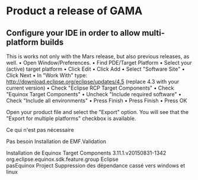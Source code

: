 # Product a release of GAMA
## Configure your IDE in order to allow multi-platform builds
This is works not only with the Mars release, but also previous releases, as well.
•	Open Window/Preferences.
•	Find PDE/Target Platform
•	Select your (active) target platform
•	Click Edit
•	Click Add
•	Select "Software Site"
•	Click Next
•	In "Work With" type: http://download.eclipse.org/eclipse/updates/4.5 (replace 4.3 with your current version)
•	Check "Eclipse RCP Target Components"
•	Check "Equinox Target Components"
•	Uncheck "Include required software"
•	Check "Include all environments"
•	Press Finish
•	Press Finish
•	Press OK

Open your product file and select the "Export" option. You will see that the "Export for multiple platforms" checkbox is available.



Ce qui n'est pas nécessaire

Pas besoin Installation de EMF.Validation

Installation de  Equinox Target Components	3.11.1.v20150831-1342	org.eclipse.equinox.sdk.feature.group	Eclipse  
pasEquinox Project
Suppression des dépendance cassé vers windows et linux
